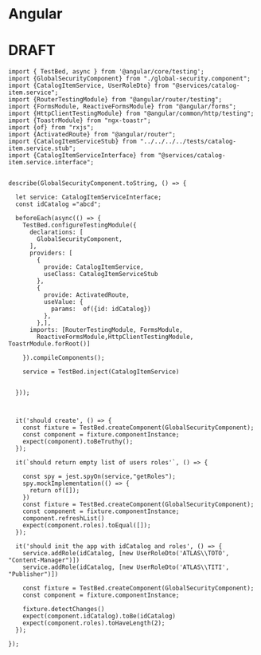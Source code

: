 # Angular



# DRAFT


    import { TestBed, async } from '@angular/core/testing';
    import {GlobalSecurityComponent} from "./global-security.component";
    import {CatalogItemService, UserRoleDto} from "@services/catalog-item.service";
    import {RouterTestingModule} from "@angular/router/testing";
    import {FormsModule, ReactiveFormsModule} from "@angular/forms";
    import {HttpClientTestingModule} from "@angular/common/http/testing";
    import {ToastrModule} from "ngx-toastr";
    import {of} from "rxjs";
    import {ActivatedRoute} from "@angular/router";
    import {CatalogItemServiceStub} from "../../../../tests/catalog-item.service.stub";
    import {CatalogItemServiceInterface} from "@services/catalog-item.service.interface";
    
    
    describe(GlobalSecurityComponent.toString, () => {
    
      let service: CatalogItemServiceInterface;
      const idCatalog ="abcd";
    
      beforeEach(async(() => {
        TestBed.configureTestingModule({
          declarations: [
            GlobalSecurityComponent,
          ],
          providers: [
            {
              provide: CatalogItemService,
              useClass: CatalogItemServiceStub
            },
            {
              provide: ActivatedRoute,
              useValue: {
                params:  of({id: idCatalog})
              },
            },],
          imports: [RouterTestingModule, FormsModule,
            ReactiveFormsModule,HttpClientTestingModule, ToastrModule.forRoot()]
    
        }).compileComponents();
    
        service = TestBed.inject(CatalogItemService)
    
    
      }));
    
    
    
      it('should create', () => {
        const fixture = TestBed.createComponent(GlobalSecurityComponent);
        const component = fixture.componentInstance;
        expect(component).toBeTruthy();
      });
    
      it(`should return empty list of users roles'`, () => {
    
        const spy = jest.spyOn(service,"getRoles");
        spy.mockImplementation(() => {
          return of([]);
        })
        const fixture = TestBed.createComponent(GlobalSecurityComponent);
        const component = fixture.componentInstance;
        component.refreshList()
        expect(component.roles).toEqual([]);
      });
    
      it('should init the app with idCatalog and roles', () => {
        service.addRole(idCatalog, [new UserRoleDto('ATLAS\\TOTO', "Content-Manager")])
        service.addRole(idCatalog, [new UserRoleDto('ATLAS\\TITI', "Publisher")])
    
        const fixture = TestBed.createComponent(GlobalSecurityComponent);
        const component = fixture.componentInstance;
    
        fixture.detectChanges()
        expect(component.idCatalog).toBe(idCatalog)
        expect(component.roles).toHaveLength(2);
      });
    
    });

 
